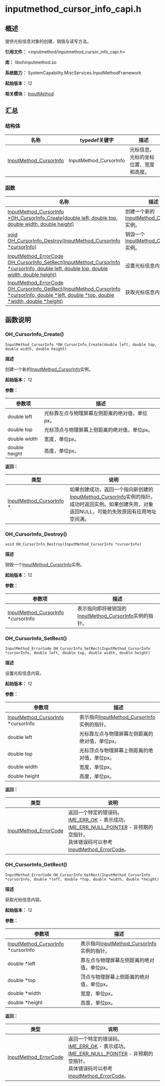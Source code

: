 # inputmethod_cursor_info_capi.h
<!--Kit: IME Kit-->
<!--Subsystem: MiscServices-->
<!--Owner: @illybyy-->
<!--Designer: @andeszhang-->
<!--Tester: @murphy1984-->
<!--Adviser: @zhang_yixin13-->

## 概述

提供光标信息对象的创建、销毁与读写方法。

**引用文件：** <inputmethod/inputmethod_cursor_info_capi.h>

**库：** libohinputmethod.so

**系统能力：** SystemCapability.MiscServices.InputMethodFramework

**起始版本：** 12

**相关模块：** [InputMethod](capi-inputmethod.md)

## 汇总

### 结构体

| 名称 | typedef关键字 | 描述 |
| -- | -- | -- |
| [InputMethod_CursorInfo](capi-inputmethod-inputmethod-cursorinfo.md) | InputMethod_CursorInfo | 光标信息。光标的坐标位置、宽度和高度。 |

### 函数

| 名称 | 描述                                         |
| -- |--------------------------------------------|
| [InputMethod_CursorInfo *OH_CursorInfo_Create(double left, double top, double width, double height)](#oh_cursorinfo_create) | 创建一个新的[InputMethod_CursorInfo](capi-inputmethod-inputmethod-cursorinfo.md)实例。 |
| [void OH_CursorInfo_Destroy(InputMethod_CursorInfo *cursorInfo)](#oh_cursorinfo_destroy) | 销毁一个[InputMethod_CursorInfo](capi-inputmethod-inputmethod-cursorinfo.md)实例。      |
| [InputMethod_ErrorCode OH_CursorInfo_SetRect(InputMethod_CursorInfo *cursorInfo, double left, double top, double width, double height)](#oh_cursorinfo_setrect) | 设置光标信息内容。                                  |
| [InputMethod_ErrorCode OH_CursorInfo_GetRect(InputMethod_CursorInfo *cursorInfo, double *left, double *top, double *width, double *height)](#oh_cursorinfo_getrect) | 获取光标信息内容。                                  |

## 函数说明

### OH_CursorInfo_Create()

```
InputMethod_CursorInfo *OH_CursorInfo_Create(double left, double top, double width, double height)
```

**描述**

创建一个新的[InputMethod_CursorInfo](capi-inputmethod-inputmethod-cursorinfo.md)实例。

**起始版本：** 12


**参数：**

| 参数项 | 描述 |
| -- | -- |
| double left | 光标靠左点与物理屏幕左侧距离的绝对值，单位px。 |
| double top | 光标顶点与物理屏幕上侧距离的绝对值，单位px。 |
| double width | 宽度，单位px。 |
| double height | 高度，单位px。 |

**返回：**

| 类型 | 说明 |
| -- | -- |
| [InputMethod_CursorInfo](capi-inputmethod-inputmethod-cursorinfo.md) * | 如果创建成功，返回一个指向新创建的[InputMethod_CursorInfo](capi-inputmethod-inputmethod-cursorinfo.md)实例的指针。<br> 成功时返回实例。如果创建失败，对象返回NULL，可能的失败原因有应用地址空间满。 |

### OH_CursorInfo_Destroy()

```
void OH_CursorInfo_Destroy(InputMethod_CursorInfo *cursorInfo)
```

**描述**

销毁一个[InputMethod_CursorInfo](capi-inputmethod-inputmethod-cursorinfo.md)实例。

**起始版本：** 12


**参数：**

| 参数项 | 描述 |
| -- | -- |
| [InputMethod_CursorInfo](capi-inputmethod-inputmethod-cursorinfo.md) *cursorInfo | 表示指向即将被销毁的[InputMethod_CursorInfo](capi-inputmethod-inputmethod-cursorinfo.md)实例的指针。 |

### OH_CursorInfo_SetRect()

```
InputMethod_ErrorCode OH_CursorInfo_SetRect(InputMethod_CursorInfo *cursorInfo, double left, double top, double width, double height)
```

**描述**

设置光标信息内容。

**起始版本：** 12


**参数：**

| 参数项 | 描述 |
| -- | -- |
| [InputMethod_CursorInfo](capi-inputmethod-inputmethod-cursorinfo.md) *cursorInfo | 表示指向[InputMethod_CursorInfo](capi-inputmethod-inputmethod-cursorinfo.md)实例的指针。 |
| double left | 光标靠左点与物理屏幕左侧距离的绝对值，单位px。 |
| double top | 光标顶点与物理屏幕上侧距离的绝对值，单位px。 |
| double width | 宽度，单位px。 |
| double height | 高度，单位px。 |

**返回：**

| 类型 | 说明 |
| -- | -- |
| [InputMethod_ErrorCode](capi-inputmethod-types-capi-h.md#inputmethod_errorcode) | 返回一个特定的错误码。<br>     [IME_ERR_OK](capi-inputmethod-types-capi-h.md#inputmethod_errorcode) - 表示成功。<br>     [IME_ERR_NULL_POINTER](capi-inputmethod-types-capi-h.md#inputmethod_errorcode) - 非预期的空指针。<br> 具体错误码可以参考 [InputMethod_ErrorCode](capi-inputmethod-types-capi-h.md#inputmethod_errorcode)。 |

### OH_CursorInfo_GetRect()

```
InputMethod_ErrorCode OH_CursorInfo_GetRect(InputMethod_CursorInfo *cursorInfo, double *left, double *top, double *width, double *height)
```

**描述**

获取光标信息内容。

**起始版本：** 12


**参数：**

| 参数项 | 描述 |
| -- | -- |
| [InputMethod_CursorInfo](capi-inputmethod-inputmethod-cursorinfo.md) *cursorInfo | 表示指向[InputMethod_CursorInfo](capi-inputmethod-inputmethod-cursorinfo.md)实例的指针。 |
| double *left | 靠左点与物理屏幕左侧距离的绝对值，单位px。 |
| double *top | 顶点与物理屏幕上侧距离的绝对值，单位px。 |
| double *width | 宽度，单位px。 |
| double *height | 高度，单位px。 |

**返回：**

| 类型 | 说明 |
| -- | -- |
| [InputMethod_ErrorCode](capi-inputmethod-types-capi-h.md#inputmethod_errorcode) | 返回一个特定的错误码。<br>     [IME_ERR_OK](capi-inputmethod-types-capi-h.md#inputmethod_errorcode) - 表示成功。<br>     [IME_ERR_NULL_POINTER](capi-inputmethod-types-capi-h.md#inputmethod_errorcode) - 非预期的空指针。<br> 具体错误码可以参考 [InputMethod_ErrorCode](capi-inputmethod-types-capi-h.md#inputmethod_errorcode)。 |


